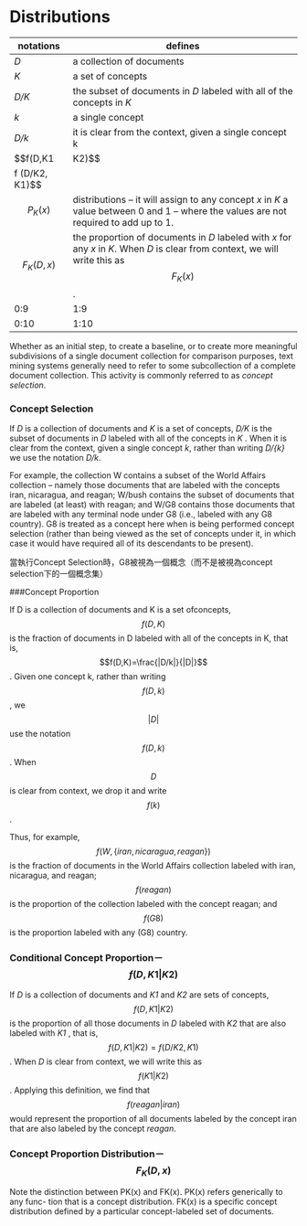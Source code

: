 # Distributions
| notations | defines |
| -- | -- |
| *D* | a collection of documents |
| *K* | a set of concepts |
| *D/K* | the subset of documents in *D* labeled with all of the concepts in *K* |
| *k* | a single concept |
| *D/k* | it is clear from the context, given a single concept k |
| $$f(D,K1|K2)$$ | the proportion of all those documents in *D* labeled with *K2* that are also labeled with *K1* , that is, $$f ( D, K1 | K2 ) =
f (D/K2, K1)$$|
|  $$P_K(x)$$| distributions – it will assign to any concept *x* in *K* a value between 0 and 1 – where the values are not required to add up to 1. |
| $$F_K(D, x)$$ | the proportion of documents in *D* labeled with *x* for any *x* in *K*. When *D* is clear from context, we will write this as $$F_K( x)$$. |
| 0:9 | 1:9 |
| 0:10 | 1:10 |


Whether as an initial step, to create a baseline, or to create more meaningful subdivisions of a single document collection for comparison purposes, text mining systems generally need to refer to some subcollection of a complete document collection. This activity is commonly referred to as *concept selection*. 




### Concept Selection


If *D* is a collection of documents and *K* is a set of concepts, *D/K* is the subset of documents in *D* labeled with all of the concepts in *K* . When it is clear from the context, given a single concept *k*, rather than writing *D/{k}* we use the notation *D/k*.

For example, the collection W contains a subset of the World Affairs collection – namely those documents that are labeled with the concepts iran, nicaragua, and reagan; W/bush contains the subset of documents that are labeled (at least) with reagan; and W/G8 contains those documents that are labeled with any terminal node under G8 (i.e., labeled with any G8 country). G8 is treated as a concept here when is being performed concept selection (rather than being viewed as the set of concepts under it, in which case it would have required all of its descendants to be present).

當執行Concept Selection時，G8被視為一個概念（而不是被視為concept selection下的一個概念集）

###Concept Proportion

If D is a collection of documents and K is a set
ofconcepts, $$f(D,K)$$ is the fraction of documents in D labeled with all of the concepts
in K, that is,  $$f(D,K)=\frac{|D/k|}{|D|}$$. Given one concept k, rather than writing $$f (D, {k})$$, we $$|D|$$
 use the notation $$f ( D, k)$$. When $$D$$ is clear from context, we drop it and write $$f ( k)$$.
 
Thus, for example, $$f (W, \big\{ iran, nicaragua, reagan \big\})$$ is the fraction of documents in the World Affairs collection labeled with iran, nicaragua, and reagan; $$f (reagan)$$ is the proportion of the collection labeled with the concept reagan; and $$f (G8)$$ is the proportion labeled with any (G8) country.


### Conditional Concept Proportion－$$f(D,K1 | K2)$$
If *D* is a collection of documents and *K1* and *K2* are sets of concepts, $$f(D,K1 | K2)$$ is the proportion of all those documents in *D* labeled with *K2* that are also labeled with *K1* , that is, $$f ( D, K1 | K2 ) =
f (D/K2, K1)$$. When *D* is clear from context, we will write this as $$f (K1 | K2)$$.
Applying this definition, we find that $$f (reagan | iran)$$ would represent the proportion of all documents labeled by the concept iran that are also labeled by the concept *reagan*.


### Concept Proportion Distribution－$$F_K(D, x)$$
Note the distinction between PK(x) and FK(x). PK(x) refers generically to any func- tion that is a concept distribution. FK(x) is a specific concept distribution defined by a particular concept-labeled set of documents.

